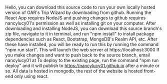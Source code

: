 
Hello, you can download this source code to run your own locally hosted version of OAR's Trip Wizard by downloading from github. 
Running the React App requires NodeJS and pushing changes to github requires nancylucy01's permission as well as installing git on your computer.
After downloading and installing NodeJS, you can download this source branch's zip file, navigate to it in terminal, and run "npm install" to install
package dependencies such as React, Bootstrap, MongoDB's Realm API, etc. 
After these have installed, you will be ready to run this by running the command "npm run start".
This will launch the web server at https://localhost:3000
If you make changes and want to push back to the source branch, email nancylucy01 at 
To deploy to the existing page, run the command "npm run deploy" and it will publish to https://nancylucy01.github.io after a minute or so.
All data is hosted in mongodb, the rest of the website is hosted front-end only using react.
